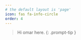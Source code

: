 ```yaml
---
# the default layout is 'page'
icon: fas fa-info-circle
order: 4
---
```


> Hi omar here.
> {: .prompt-tip }
